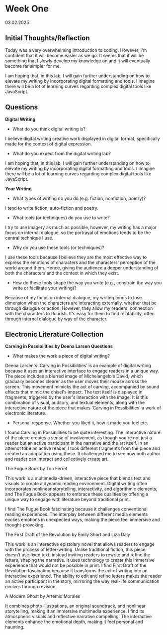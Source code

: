 # Week One 
03.02.2025
## Initial Thoughts/Reflection
<p> Today was a very overwhelming introduction to coding. However, i'm confident that it will become easier as we go. It seems that it will be something that I slowly develop my knowledge on and it will eventually become far simpler for me. </p>
<p> I am hoping that, in this lab, I will gain further understanding on how to elevate my writing by incorporating digital formatting and tools. I imagine there will be a lot of learning curves regarding complex digital tools like JavaScript.</p>

## Questions
**Digital Writing**
- What do you think digital writing is?

I believe digital writing creative work displayed in digital format, specifically made for the context of digital expression.
- What do you expect from the digital writing lab?

I am hoping that, in this lab, I will gain further understanding on how to elevate my writing by incorporating digital formatting and tools. I imagine there will be a lot of learning curves regarding complex digital tools like JavaScript.

**Your Writing**
- What types of writing do you do (e.g. fiction, nonfiction, poetry)?

I tend to write fiction, auto-fiction and poetry.
- What tools (or techniques) do you use to write?

I try to use imagery as much as possible, however, my writing has a major focus on internal dialogue, so the portrayal of emotions tends to be the central technique I use.
- Why do you use these tools (or techniques)?

I use these tools because I believe they are the most effective way to express the emotions of characters and the characters' perception of the world around them. Hence, giving the audience a deeper understanding of both the characters and the context in which they exist.
- How do these tools shape the way you write (e.g., constrain the way you write or facilitate your writing)?

Because of my focus on internal dialogue, my writing tends to lose dimension when the characters are interacting externally, whether that be through dialogue or action. However, they allow my readers' connection with the characters to flourish. It's easy for them to find relatability, often through internal dialogue by way of the character.

## Electronic Literature Collection
**Carving in Possibilities by Deena Larsen Questions**
- What makes the work a piece of digital writing?

Deena Larsen's 'Carving in Possibilities' is an example of digital writing because it uses an interactive interface to engage readers in a unique way. The piece includes a blurred image of Michelangelo's David, which gradually becomes clearer as the user moves their mouse across the screen. This movement mimicks the act of carving, accompanied by sound effects that mimic the chisel's impact. The text itself is displayed in fragments, triggered by the user's interaction with the image.
It is this combination of visual, auditory, and textual elements, along with the interactive nature of the piece that makes 'Carving in Possibilities' a work of electronic literature.

-  Personal response. Whether you liked it, how it made you feel etc.

I found Carving in Possibilities to be quite interesting. The interactive nature of the piece creates a sense of involvement, as though you're not just a reader but an active participant in the narrative and the art itself. In an attemot tobe an active reader, I took different fragments from the piece and created an adaptation using these. It challenged me to see how both author and reader can interact and collectively create art. 

The Fugue Book by Ton Ferret

This work is a multimedia-driven, interactive piece that blends text and visuals to create a dynamic reading environment. Digital writing often incorporates nonlinear storytelling, interactivity, and algorithmic elements, and The Fugue Book appears to embrace these qualities by offering a unique way to engage with literature beyond traditional print. 

I find The Fugue Book fascinating because it challenges conventional reading experiences. The interplay between different media elements evokes emotions in unexpected ways, making the piece feel immersive and thought-provoking. 

The First Draft of the Revolution by Emily Short and Liza Daly

This work is an interactive epistolary novel that allows readers to engage with the process of letter-writing. Unlike traditional fiction, this piece doesn’t use fixed text, instead inviting readers to rewrite and refine the letters, shaping the narrative. It uses technology to create this immersive experience that would not be possible in print.
I find First Draft of the Revolution fascinating because it transforms the act of writing into an interactive experience. The ability to edit and refine letters makes the reader an active participant in the story, mirroring the way real-life communication evolves through revision.

A Modern Ghost by Artemio Morales

It combines photo illustrations, an original soundtrack, and nonlinear storytelling, making it an immersive multimedia experience. 
I find its atmospheric visuals and reflective narrative compelling. The interactive elements enhance the emotional depth, making it feel personal and haunting. 

